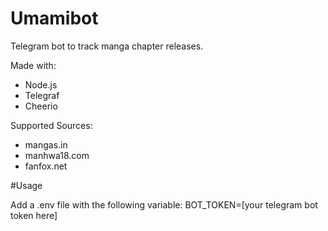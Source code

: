 # Umamibot
Telegram bot to track manga chapter releases.

Made with:
- Node.js
- Telegraf
- Cheerio

Supported Sources:
- mangas.in
- manhwa18.com
- fanfox.net

#Usage

Add a .env file with the following variable:
BOT_TOKEN=[your telegram bot token here]
